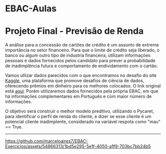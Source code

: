 # EBAC-Aulas


# Projeto Final - Previsão de Renda


A análise para a concessão de cartões de crédito é um assunto de extrema importância no setor financeiro. Para que o limite de crédito seja liberado, o banco ou algum outro tipo de industria financeira, utilizam informações pessoais e dados fornecidos pelos candidato para prever a probabilidade de inadimplência futura e comportamento de endividamento com o cartão.

Vamos utlizar dados parecidos com o que encontramos no desafio do site [Kaggle](https://www.kaggle.com/), uma plataforma que promove desafios de ciência de dados, oferecendo prêmios em dinheiro para os melhores colocados. O link original está [aqui](https://www.kaggle.com/rikdifos/credit-card-approval-prediction). Porém utilizaremos dados fornecidos pela própria EBAC, em que há informações complementares em Português e com maior número de informações.

O objetivo será construir o melhor modelo preditivo, utilizando o Pycaret, para identificar o perfil de renda do cliente, e dizer se esse cliente é um potencial cliente inadimplente, considerado na variável respota como "mau" == True.

---

https://github.com/marceloaires7/EBAC-Exercicios/assets/54866313/1bd5e295-5e1f-4050-a1f9-703bc7bb24b5
